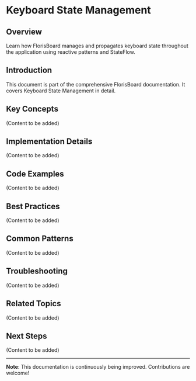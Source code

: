 # Keyboard State Management

## Overview

Learn how FlorisBoard manages and propagates keyboard state throughout the application using reactive patterns and StateFlow.

## Introduction

This document is part of the comprehensive FlorisBoard documentation. It covers Keyboard State Management in detail.

## Key Concepts

(Content to be added)

## Implementation Details

(Content to be added)

## Code Examples

(Content to be added)

## Best Practices

(Content to be added)

## Common Patterns

(Content to be added)

## Troubleshooting

(Content to be added)

## Related Topics

(Content to be added)

## Next Steps

(Content to be added)

---

**Note**: This documentation is continuously being improved. Contributions are welcome!
